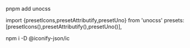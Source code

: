 <!-- 添加css -->
pnpm add unocss

import {presetIcons,presetAttributify,presetUno} from 'unocss'
presets:[presetIcons(),presetAttributify(),presetUno()],

npm i -D @iconify-json/ic
